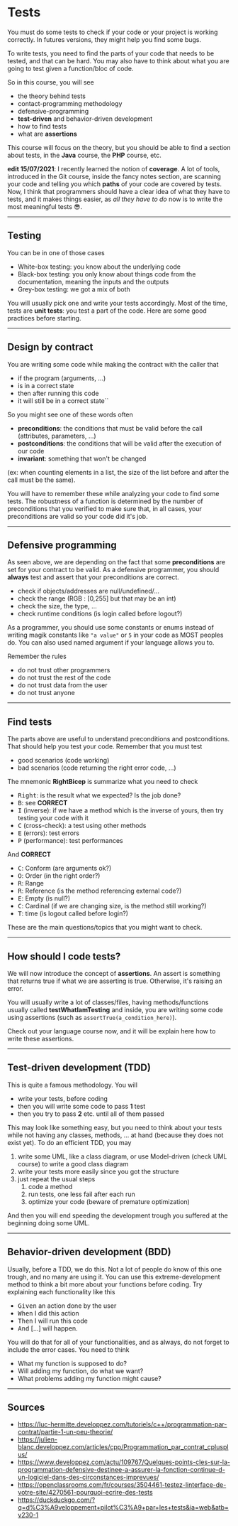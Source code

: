 # Tests

You must do some tests to check if your code 
or your project is working correctly.
In futures versions, they might help you find some bugs.

To write tests, you need to find 
the parts of your code that needs to be tested,
and that can be hard. 
You may also have to think about what you
are going to test given a function/bloc of code.

So in this course, you will see

* the theory behind tests
* contact-programming methodology
* defensive-programming
* **test-driven** and behavior-driven development
* how to find tests
* what are **assertions**

This course will focus on the theory, but you
should be able to find a section about tests,
in the **Java** course, the **PHP** course, etc.

**edit 15/07/2021**: I recently learned the
notion of **coverage**. A lot of tools, introduced
in the Git course, inside the fancy notes section,
are scanning your code and telling you which **paths**
of your code are covered by tests. Now, I think that
programmers should have a clear idea of what
they have to tests, and it makes things easier, 
as *all they have to do* now
is to write the most meaningful tests 😎.

<hr class="sl">

## Testing

You can be in one of those cases

* White-box testing: you know about the underlying code
* Black-box testing: you only know about things code 
  from the documentation, meaning the inputs and the outputs
* Grey-box testing: we got a mix of both

You will usually pick one and write your tests accordingly.
Most of the time, tests are **unit tests**: 
you test a part of the code.
Here are some good practices before starting.

<hr class="sr">

## Design by contract

You are writing some code while making the contract
with the caller that 

* if the program (arguments, ...)
* is in a correct state 
* then after running this code 
* it will still be in a correct state``

So you might see one of these words often

* **preconditions**: the conditions that must
  be valid before the call (attributes, parameters, ...)
* **postconditions**: the conditions that will
  be valid after the execution of our code
* **invariant**: something that won't be changed
<span class="tms">
(ex: when counting elements in a list, the size of the list before
and after the call must be the same).
<span>  

You will have to remember these while analyzing your code to find
some tests. The robustness of a function is determined by the number
of preconditions that you verified to make sure that,
in all cases, your preconditions are valid
so your code did it's job.

<hr class="sl">

## Defensive programming

As seen above, we are depending on the fact that some
**preconditions** are set for your contract
to be valid. As a defensive programmer, you should
**always** test and assert that your preconditions
are correct.

* check if objects/addresses are null/undefined/...
* check the range (RGB : [0,255] but that may be an int)
* check the size, the type, ...
* check runtime conditions (is login called
  before logout?)
  
As a programmer, you should use some constants
or enums instead of writing magik constants
like ``"a value"`` or `5` in your code as MOST peoples do.
You can also used named argument if your language
allows you to.

Remember the rules

* do not trust other programmers
* do not trust the rest of the code
* do not trust data from the user
* do not trust anyone

<hr class="sr">

## Find tests

The parts above are useful to understand preconditions
and postconditions. That should help you test your code.
Remember that you must test 

* good scenarios (code working)
* bad scenarios (code returning the right error code, ...)

The mnemonic **RightBicep** is summarize what you need
to check

* <kbd>Right</kbd>: is the result what we expected? Is the job done?
* <kbd>B</kbd>: see **CORRECT**
* <kbd>I</kbd> (inverse): if we have a method which
is the inverse of yours, then try testing your code with it
* <kbd>C</kbd> (cross-check): a test using other methods
* <kbd>E</kbd> (errors): test errors
* <kbd>P</kbd> (performance): test performances

And **CORRECT**

* <kbd>C</kbd>: Conform (are arguments ok?)
* <kbd>O</kbd>: Order (in the right order?)
* <kbd>R</kbd>: Range
* <kbd>R</kbd>: Reference (is the method referencing external code?)
* <kbd>E</kbd>: Empty (is null?)
* <kbd>C</kbd>: Cardinal (if we are changing size, is the method still working?)
* <kbd>T</kbd>: time (is logout called before login?)

These are the main questions/topics that you might
want to check.

<hr class="sl">

## How should I code tests?

We will now introduce the concept of **assertions**. 
An assert is something that returns true
if what we are asserting is true. 
Otherwise, it's raising an error.

You will usually write a lot of classes/files, having
methods/functions usually called **testWhatIamTesting**
and inside, you are writing some code using assertions
<span class="tms">(such as ``assertTrue(a_condition_here)``)</span>.

Check out your language course now, and it will be explain here
how to write these assertions.

<hr class="sr">

## Test-driven development (TDD)

This is quite a famous methodology. You will

* write your tests, before coding
* then you will write some code to pass **1** test
* then you try to pass **2** etc. until all of them passed

This may look like something easy, but you need 
to think about your tests 
while not having any classes, methods, ... at hand
(because they does not exist yet).
To do an efficient TDD, you may

1. write some UML, like a class diagram, or use Model-driven
   (check UML course) to write a good class diagram
2. write your tests more easily since you got the structure
3. just repeat the usual steps
    1. code a method
    2. run tests, one less fail after each run
    3. optimize your code (beware of premature optimization)
    
And then you will end speeding the development
trough you suffered at the beginning doing some UML.

<hr class="sl">

## Behavior-driven development (BDD)

Usually, before a TDD, we do this. Not a lot of people do
know of this one trough, and no many are using it.
You can use this extreme-development method
to think a bit more about your functions before coding.
Try explaining each functionality like this

* <kbd>Given</kbd> an action done by the user
* <kbd>When</kbd> I did this action
* <kbd>Then</kbd> I will run this code
* <kbd>And</kbd> [...] will happen.

You will do that for all of your functionalities,
and as always, do not forget to include the error cases.
You need to think

* What my function is supposed to do?
* Will adding my function, do what we want?
* What problems adding my function might cause?

<hr class="sr">

## Sources

* <https://luc-hermitte.developpez.com/tutoriels/c++/programmation-par-contrat/partie-1-un-peu-theorie/>
* <https://julien-blanc.developpez.com/articles/cpp/Programmation_par_contrat_cplusplus/>
* <https://www.developpez.com/actu/109767/Quelques-points-cles-sur-la-programmation-defensive-destinee-a-assurer-la-fonction-continue-d-un-logiciel-dans-des-circonstances-imprevues/>
* <https://openclassrooms.com/fr/courses/3504461-testez-linterface-de-votre-site/4270561-pourquoi-ecrire-des-tests>
* <https://duckduckgo.com/?q=d%C3%A9veloppement+pilot%C3%A9+par+les+tests&ia=web&atb=v230-1>